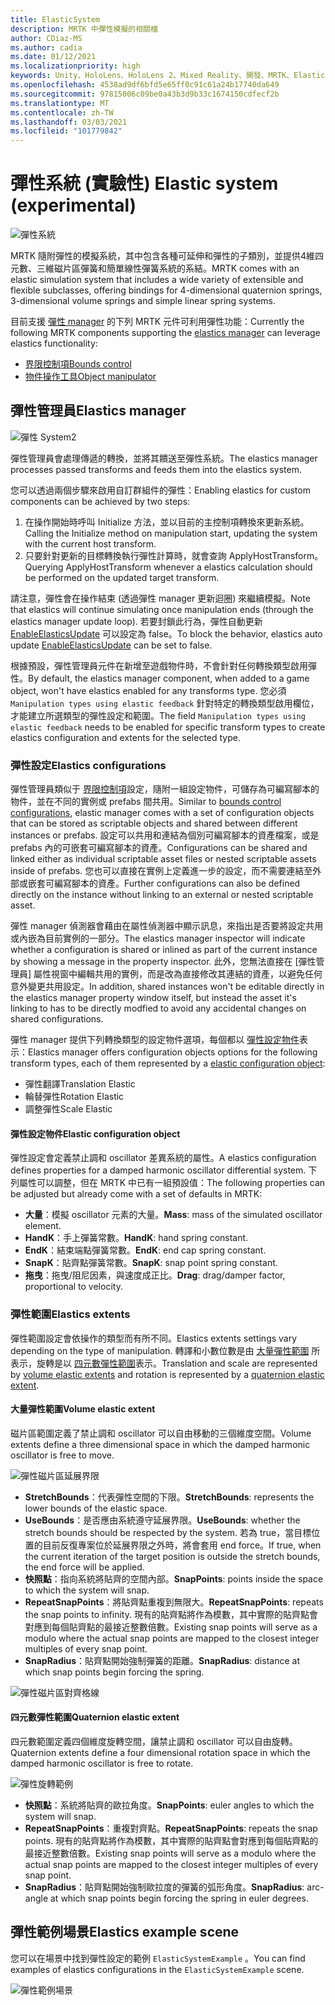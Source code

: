 ```yaml
---
title: ElasticSystem
description: MRTK 中彈性模擬的相關檔
author: CDiaz-MS
ms.author: cadia
ms.date: 01/12/2021
ms.localizationpriority: high
keywords: Unity、HoloLens、HoloLens 2、Mixed Reality、開發、MRTK、ElasticsSystem、
ms.openlocfilehash: 4538ad9df6bfd5e65ff0c91c61a24b17740da649
ms.sourcegitcommit: 97815006c09be0a43b3d9b33c1674150cdfecf2b
ms.translationtype: MT
ms.contentlocale: zh-TW
ms.lasthandoff: 03/03/2021
ms.locfileid: "101779842"
---
```

# <a name="elastic-system-experimental"></a><span data-ttu-id="26a88-104">彈性系統 (實驗性) </span><span class="sxs-lookup"><span data-stu-id="26a88-104">Elastic system (experimental)</span></span>

![彈性系統](../images/elastics/Elastics_Main1.gif)

<span data-ttu-id="26a88-106">MRTK 隨附彈性的模擬系統，其中包含各種可延伸和彈性的子類別，並提供4維四元數、三維磁片區彈簧和簡單線性彈簧系統的系結。</span><span class="sxs-lookup"><span data-stu-id="26a88-106">MRTK comes with an elastic simulation system that includes a wide variety of extensible and flexible subclasses, offering bindings for 4-dimensional quaternion springs, 3-dimensional volume springs and simple linear spring systems.</span></span>

<span data-ttu-id="26a88-107">目前支援 [彈性 manager](xref:Microsoft.MixedReality.Toolkit.Experimental.Physics.ElasticsManager) 的下列 MRTK 元件可利用彈性功能：</span><span class="sxs-lookup"><span data-stu-id="26a88-107">Currently the following MRTK components supporting the [elastics manager](xref:Microsoft.MixedReality.Toolkit.Experimental.Physics.ElasticsManager) can leverage elastics functionality:</span></span>

- [<span data-ttu-id="26a88-108">界限控制項</span><span class="sxs-lookup"><span data-stu-id="26a88-108">Bounds control</span></span>](../ux-building-blocks/bounds-control.md)
- [<span data-ttu-id="26a88-109">物件操作工具</span><span class="sxs-lookup"><span data-stu-id="26a88-109">Object manipulator</span></span>](../ux-building-blocks/object-manipulator.md)

## <a name="elastics-manager"></a><span data-ttu-id="26a88-110">彈性管理員</span><span class="sxs-lookup"><span data-stu-id="26a88-110">Elastics manager</span></span>

![彈性 System2](../images/elastics/Elastics_Main.gif)

<span data-ttu-id="26a88-112">彈性管理員會處理傳遞的轉換，並將其饋送至彈性系統。</span><span class="sxs-lookup"><span data-stu-id="26a88-112">The elastics manager processes passed transforms and feeds them into the elastics system.</span></span>

<span data-ttu-id="26a88-113">您可以透過兩個步驟來啟用自訂群組件的彈性：</span><span class="sxs-lookup"><span data-stu-id="26a88-113">Enabling elastics for custom components can be achieved by two steps:</span></span>

1. <span data-ttu-id="26a88-114">在操作開始時呼叫 Initialize 方法，並以目前的主控制項轉換來更新系統。</span><span class="sxs-lookup"><span data-stu-id="26a88-114">Calling the Initialize method on manipulation start, updating the system with the current host transform.</span></span>
1. <span data-ttu-id="26a88-115">只要針對更新的目標轉換執行彈性計算時，就會查詢 ApplyHostTransform。</span><span class="sxs-lookup"><span data-stu-id="26a88-115">Querying ApplyHostTransform whenever a elastics calculation should be performed on the updated target transform.</span></span>

<span data-ttu-id="26a88-116">請注意，彈性會在操作結束 (透過彈性 manager 更新迴圈) 來繼續模擬。</span><span class="sxs-lookup"><span data-stu-id="26a88-116">Note that elastics will continue simulating once manipulation ends (through the elastics manager update loop).</span></span> <span data-ttu-id="26a88-117">若要封鎖此行為，彈性自動更新 [EnableElasticsUpdate](xref:Microsoft.MixedReality.Toolkit.Experimental.Physics.ElasticsManager.EnableElasticsUpdate) 可以設定為 false。</span><span class="sxs-lookup"><span data-stu-id="26a88-117">To block the behavior, elastics auto update [EnableElasticsUpdate](xref:Microsoft.MixedReality.Toolkit.Experimental.Physics.ElasticsManager.EnableElasticsUpdate) can be set to false.</span></span>

<span data-ttu-id="26a88-118">根據預設，彈性管理員元件在新增至遊戲物件時，不會針對任何轉換類型啟用彈性。</span><span class="sxs-lookup"><span data-stu-id="26a88-118">By default, the elastics manager component, when added to a game object, won't have elastics enabled for any transforms type.</span></span>
<span data-ttu-id="26a88-119">您必須 `Manipulation types using elastic feedback` 針對特定的轉換類型啟用欄位，才能建立所選類型的彈性設定和範圍。</span><span class="sxs-lookup"><span data-stu-id="26a88-119">The field `Manipulation types using elastic feedback` needs to be enabled for specific transform types to create elastics configuration and extents for the selected type.</span></span>

### <a name="elastics-configurations"></a><span data-ttu-id="26a88-120">彈性設定</span><span class="sxs-lookup"><span data-stu-id="26a88-120">Elastics configurations</span></span>

<span data-ttu-id="26a88-121">彈性管理員類似于 [界限控制項](../ux-building-blocks/bounds-control.md#configuration-objects)設定，隨附一組設定物件，可儲存為可編寫腳本的物件，並在不同的實例或 prefabs 間共用。</span><span class="sxs-lookup"><span data-stu-id="26a88-121">Similar to [bounds control configurations](../ux-building-blocks/bounds-control.md#configuration-objects), elastic manager comes with a set of configuration objects that can be stored as scriptable objects and shared between different instances or prefabs.</span></span> <span data-ttu-id="26a88-122">設定可以共用和連結為個別可編寫腳本的資產檔案，或是 prefabs 內的可嵌套可編寫腳本的資產。</span><span class="sxs-lookup"><span data-stu-id="26a88-122">Configurations can be shared and linked either as individual scriptable asset files or nested scriptable assets inside of prefabs.</span></span> <span data-ttu-id="26a88-123">您也可以直接在實例上定義進一步的設定，而不需要連結至外部或嵌套可編寫腳本的資產。</span><span class="sxs-lookup"><span data-stu-id="26a88-123">Further configurations can also be defined directly on the instance without linking to an external or nested scriptable asset.</span></span>

<span data-ttu-id="26a88-124">彈性 manager 偵測器會藉由在屬性偵測器中顯示訊息，來指出是否要將設定共用或內嵌為目前實例的一部分。</span><span class="sxs-lookup"><span data-stu-id="26a88-124">The elastics manager inspector will indicate whether a configuration is shared or inlined as part of the current instance by showing a message in the property inspector.</span></span> <span data-ttu-id="26a88-125">此外，您無法直接在 [彈性管理員] 屬性視窗中編輯共用的實例，而是改為直接修改其連結的資產，以避免任何意外變更共用設定。</span><span class="sxs-lookup"><span data-stu-id="26a88-125">In addition, shared instances won't be editable directly in the elastics manager property window itself, but instead the asset it's linking to has to be directly modfied to avoid any accidental changes on shared configurations.</span></span>

<span data-ttu-id="26a88-126">彈性 manager 提供下列轉換類型的設定物件選項，每個都以 [彈性設定物件](#elastic-configuration-object)表示：</span><span class="sxs-lookup"><span data-stu-id="26a88-126">Elastics manager offers configuration objects options for the following transform types, each of them represented by a [elastic configuration object](#elastic-configuration-object):</span></span>

- <span data-ttu-id="26a88-127">彈性翻譯</span><span class="sxs-lookup"><span data-stu-id="26a88-127">Translation Elastic</span></span>
- <span data-ttu-id="26a88-128">輪替彈性</span><span class="sxs-lookup"><span data-stu-id="26a88-128">Rotation Elastic</span></span>
- <span data-ttu-id="26a88-129">調整彈性</span><span class="sxs-lookup"><span data-stu-id="26a88-129">Scale Elastic</span></span>

#### <a name="elastic-configuration-object"></a><span data-ttu-id="26a88-130">彈性設定物件</span><span class="sxs-lookup"><span data-stu-id="26a88-130">Elastic configuration object</span></span>

<span data-ttu-id="26a88-131">彈性設定會定義禁止調和 oscillator 差異系統的屬性。</span><span class="sxs-lookup"><span data-stu-id="26a88-131">A elastics configuration defines properties for a damped harmonic oscillator differential system.</span></span>
<span data-ttu-id="26a88-132">下列屬性可以調整，但在 MRTK 中已有一組預設值：</span><span class="sxs-lookup"><span data-stu-id="26a88-132">The following properties can be adjusted but already come with a set of defaults in MRTK:</span></span>

- <span data-ttu-id="26a88-133">**大量**：模擬 oscillator 元素的大量。</span><span class="sxs-lookup"><span data-stu-id="26a88-133">**Mass**: mass of the simulated oscillator element.</span></span>
- <span data-ttu-id="26a88-134">**HandK**：手上彈簧常數。</span><span class="sxs-lookup"><span data-stu-id="26a88-134">**HandK**: hand spring constant.</span></span>
- <span data-ttu-id="26a88-135">**EndK**：結束端點彈簧常數。</span><span class="sxs-lookup"><span data-stu-id="26a88-135">**EndK**: end cap spring constant.</span></span>
- <span data-ttu-id="26a88-136">**SnapK**：貼齊點彈簧常數。</span><span class="sxs-lookup"><span data-stu-id="26a88-136">**SnapK**: snap point spring constant.</span></span>
- <span data-ttu-id="26a88-137">**拖曳**：拖曳/阻尼因素，與速度成正比。</span><span class="sxs-lookup"><span data-stu-id="26a88-137">**Drag**: drag/damper factor, proportional to velocity.</span></span>

### <a name="elastics-extents"></a><span data-ttu-id="26a88-138">彈性範圍</span><span class="sxs-lookup"><span data-stu-id="26a88-138">Elastics extents</span></span>

<span data-ttu-id="26a88-139">彈性範圍設定會依操作的類型而有所不同。</span><span class="sxs-lookup"><span data-stu-id="26a88-139">Elastics extents settings vary depending on the type of manipulation.</span></span> <span data-ttu-id="26a88-140">轉譯和小數位數是由 [大量彈性範圍](#volume-elastic-extent) 所表示，旋轉是以 [四元數彈性範圍](#quaternion-elastic-extent)表示。</span><span class="sxs-lookup"><span data-stu-id="26a88-140">Translation and scale are represented by [volume elastic extents](#volume-elastic-extent) and rotation is represented by a [quaternion elastic extent](#quaternion-elastic-extent).</span></span>

#### <a name="volume-elastic-extent"></a><span data-ttu-id="26a88-141">大量彈性範圍</span><span class="sxs-lookup"><span data-stu-id="26a88-141">Volume elastic extent</span></span>

<span data-ttu-id="26a88-142">磁片區範圍定義了禁止調和 oscillator 可以自由移動的三個維度空間。</span><span class="sxs-lookup"><span data-stu-id="26a88-142">Volume extents define a three dimensional space in which the damped harmonic oscillator is free to move.</span></span>

![彈性磁片區延展界限](../images/elastics/Elastics_Volume_Bounds.gif)

- <span data-ttu-id="26a88-144">**StretchBounds**：代表彈性空間的下限。</span><span class="sxs-lookup"><span data-stu-id="26a88-144">**StretchBounds**: represents the lower bounds of the elastic space.</span></span>
- <span data-ttu-id="26a88-145">**UseBounds**：是否應由系統遵守延展界限。</span><span class="sxs-lookup"><span data-stu-id="26a88-145">**UseBounds**: whether the stretch bounds should be respected by the system.</span></span> <span data-ttu-id="26a88-146">若為 true，當目標位置的目前反復專案位於延展界限之外時，將會套用 end force。</span><span class="sxs-lookup"><span data-stu-id="26a88-146">If true, when the current iteration of the target position is outside the stretch bounds, the end force will be applied.</span></span>
- <span data-ttu-id="26a88-147">**快照點**：指向系統將貼齊的空間內部。</span><span class="sxs-lookup"><span data-stu-id="26a88-147">**SnapPoints**: points inside the space to which the system will snap.</span></span>
- <span data-ttu-id="26a88-148">**RepeatSnapPoints**：將貼齊點重複到無限大。</span><span class="sxs-lookup"><span data-stu-id="26a88-148">**RepeatSnapPoints**: repeats the snap points to infinity.</span></span> <span data-ttu-id="26a88-149">現有的貼齊點將作為模數，其中實際的貼齊點會對應到每個貼齊點的最接近整數倍數。</span><span class="sxs-lookup"><span data-stu-id="26a88-149">Existing snap points will serve as a modulo where the actual snap points are mapped to the closest integer multiples of every snap point.</span></span>
- <span data-ttu-id="26a88-150">**SnapRadius**：貼齊點開始強制彈簧的距離。</span><span class="sxs-lookup"><span data-stu-id="26a88-150">**SnapRadius**: distance at which snap points begin forcing the spring.</span></span>

![彈性磁片區對齊格線](../images/elastics/Elastics_Volume_Snap.gif)

#### <a name="quaternion-elastic-extent"></a><span data-ttu-id="26a88-152">四元數彈性範圍</span><span class="sxs-lookup"><span data-stu-id="26a88-152">Quaternion elastic extent</span></span>

<span data-ttu-id="26a88-153">四元數範圍定義四個維度旋轉空間，讓禁止調和 oscillator 可以自由旋轉。</span><span class="sxs-lookup"><span data-stu-id="26a88-153">Quaternion extents define a four dimensional rotation space in which the damped harmonic oscillator is free to rotate.</span></span>

![彈性旋轉範例](../images/elastics/Elastics_Rotation.gif)

- <span data-ttu-id="26a88-155">**快照點**：系統將貼齊的歐拉角度。</span><span class="sxs-lookup"><span data-stu-id="26a88-155">**SnapPoints**: euler angles to which the system will snap.</span></span>
- <span data-ttu-id="26a88-156">**RepeatSnapPoints**：重複對齊點。</span><span class="sxs-lookup"><span data-stu-id="26a88-156">**RepeatSnapPoints**: repeats the snap points.</span></span> <span data-ttu-id="26a88-157">現有的貼齊點將作為模數，其中實際的貼齊點會對應到每個貼齊點的最接近整數倍數。</span><span class="sxs-lookup"><span data-stu-id="26a88-157">Existing snap points will serve as a modulo where the actual snap points are mapped to the closest integer multiples of every snap point.</span></span>
- <span data-ttu-id="26a88-158">**SnapRadius**：貼齊點開始強制歐拉度的彈簧的弧形角度。</span><span class="sxs-lookup"><span data-stu-id="26a88-158">**SnapRadius**: arc-angle at which snap points begin forcing the spring in euler degrees.</span></span>

## <a name="elastics-example-scene"></a><span data-ttu-id="26a88-159">彈性範例場景</span><span class="sxs-lookup"><span data-stu-id="26a88-159">Elastics example scene</span></span>

<span data-ttu-id="26a88-160">您可以在場景中找到彈性設定的範例 `ElasticSystemExample` 。</span><span class="sxs-lookup"><span data-stu-id="26a88-160">You can find examples of elastics configurations in the `ElasticSystemExample` scene.</span></span>

![彈性範例場景](../images/elastics/Elastics_Example_Scene.png)
